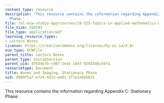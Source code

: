 ```yaml
---
content_type: resource
description: 'This resource contains the information regarding Appendix C: Stationary
  Phase.'
file: /ol-ocw-studio-app/courses/18-325-topics-in-applied-mathematics-waves-and-imaging-fall-2015/d889f5a7e7244d13ed811f1e1e4d5831_MIT18_325F15_Appendix_C.pdf
file_size: 359183
file_type: application/pdf
learning_resource_types:
- Lecture Notes
license: https://creativecommons.org/licenses/by-nc-sa/4.0/
ocw_type: OCWFile
parent_title: Lecture Notes
parent_type: CourseSection
parent_uid: d7b54e7b-c987-5ea5-1847-929354bc5dfa
resourcetype: Document
title: Waves and Imaging, Stationary Phase
uid: d889f5a7-e724-4d13-ed81-1f1e1e4d5831
---
```

This resource contains the information regarding Appendix C: Stationary Phase.